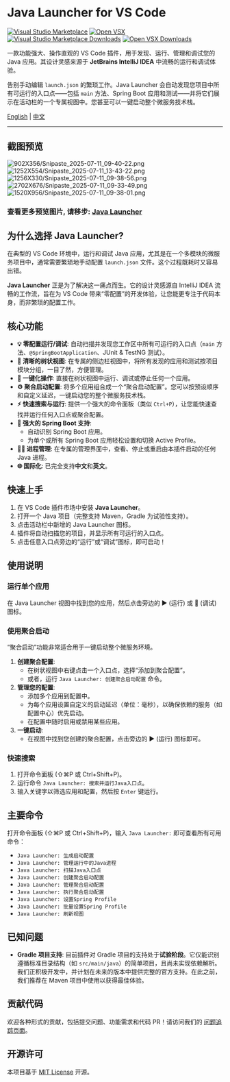 # Java Launcher for VS Code

[![Visual Studio Marketplace](https://img.shields.io/visual-studio-marketplace/v/River.java-launcher?style=flat-square&label=Marketplace)](https://marketplace.visualstudio.com/items?itemName=River.java-launcher)
[![Open VSX](https://img.shields.io/open-vsx/v/River/java-launcher?style=flat-square&label=Open%20VSX)](https://open-vsx.org/extension/River/java-launcher)
[![Visual Studio Marketplace Downloads](https://img.shields.io/visual-studio-marketplace/d/River.java-launcher?style=flat-square&label=VS%20Code%20下载量)](https://marketplace.visualstudio.com/items?itemName=River.java-launcher)
[![Open VSX Downloads](https://img.shields.io/open-vsx/dt/River/java-launcher?style=flat-square&label=Open%20VSX%20下载量)](https://open-vsx.org/extension/River/java-launcher)

一款功能强大、操作直观的 VS Code 插件，用于发现、运行、管理和调试您的 Java 应用。其设计灵感来源于 **JetBrains IntelliJ IDEA** 中流畅的运行和调试体验。

告别手动编辑 `launch.json` 的繁琐工作。Java Launcher 会自动发现您项目中所有可运行的入口点——包括 `main` 方法、Spring Boot 应用和测试——并将它们展示在活动栏的一个专属视图中。您甚至可以一键启动整个微服务技术栈。

[English](./README.md) | [中文](./README.zh-cn.md)

---

## 截图预览

  ![902X356/Snipaste_2025-07-11_09-40-22.png](https://tc.z.wiki/autoupload/f/orCzaWOvKzgYH1bdiGU7RymIkHMchKbLor7dh3rvZ9Gyl5f0KlZfm6UsKj-HyTuv/20250711/8Pxw/902X356/Snipaste_2025-07-11_09-40-22.png)
  ![1252X554/Snipaste_2025-07-11_13-43-22.png](https://tc.z.wiki/autoupload/f/orCzaWOvKzgYH1bdiGU7RymIkHMchKbLor7dh3rvZ9Gyl5f0KlZfm6UsKj-HyTuv/20250711/2vPm/1252X554/Snipaste_2025-07-11_13-43-22.png)
  ![1256X330/Snipaste_2025-07-11_09-38-56.png](https://tc.z.wiki/autoupload/f/orCzaWOvKzgYH1bdiGU7RymIkHMchKbLor7dh3rvZ9Gyl5f0KlZfm6UsKj-HyTuv/20250711/Qcpq/1256X330/Snipaste_2025-07-11_09-38-56.png)
  ![2702X676/Snipaste_2025-07-11_09-33-49.png](https://tc.z.wiki/autoupload/f/orCzaWOvKzgYH1bdiGU7RymIkHMchKbLor7dh3rvZ9Gyl5f0KlZfm6UsKj-HyTuv/20250711/iHVJ/2702X676/Snipaste_2025-07-11_09-33-49.png)
  ![1520X956/Snipaste_2025-07-11_09-38-01.png](https://tc.z.wiki/autoupload/f/orCzaWOvKzgYH1bdiGU7RymIkHMchKbLor7dh3rvZ9Gyl5f0KlZfm6UsKj-HyTuv/20250711/HsJc/1520X956/Snipaste_2025-07-11_09-38-01.png)


### 查看更多预览图片, 请移步: [Java Launcher](https://rivermao.com/program/java-launcher/)

## 为什么选择 Java Launcher?

在典型的 VS Code 环境中，运行和调试 Java 应用，尤其是在一个多模块的微服务项目中，通常需要繁琐地手动配置 `launch.json` 文件。这个过程既耗时又容易出错。

**Java Launcher** 正是为了解决这一痛点而生。它的设计灵感源自 IntelliJ IDEA 流畅的工作流，旨在为 VS Code 带来“零配置”的开发体验，让您能更专注于代码本身，而非繁琐的配置工作。

## 核心功能

- **💡 零配置运行/调试**: 自动扫描并发现您工作区中所有可运行的入口点（`main` 方法、`@SpringBootApplication`、JUnit & TestNG 测试）。
- **🌳 清晰的树状视图**: 在专属的侧边栏视图中，将所有发现的应用和测试按项目模块分组，一目了然，方便管理。
- **🚀 一键化操作**: 直接在树状视图中运行、调试或停止任何一个应用。
- **⚙️ 聚合启动配置**: 将多个应用组合成一个“聚合启动配置”。您可以按预设顺序和自定义延迟，一键启动您的整个微服务技术栈。
- **⚡ 快速搜索与运行**: 提供一个强大的命令面板（类似 `Ctrl+P`），让您能快速查找并运行任何入口点或聚合配置。
- **🍃 强大的 Spring Boot 支持**:
  - 自动识别 Spring Boot 应用。
  - 为单个或所有 Spring Boot 应用轻松设置和切换 Active Profile。
- **🏃‍♂️ 进程管理**: 在专属的管理界面中，查看、停止或重启由本插件启动的任何 Java 进程。
- **🌐 国际化**: 已完全支持**中文**和**英文**。

## 快速上手

1.  在 VS Code 插件市场中安装 **Java Launcher**。
2.  打开一个 Java 项目（完整支持 Maven，Gradle 为试验性支持）。
3.  点击活动栏中新增的 Java Launcher 图标。
4.  插件将自动扫描您的项目，并显示所有可运行的入口点。
5.  点击任意入口点旁边的“运行”或“调试”图标，即可启动！

## 使用说明

### 运行单个应用
在 Java Launcher 视图中找到您的应用，然后点击旁边的 ▶️ (运行) 或 🐞 (调试) 图标。

### 使用聚合启动
“聚合启动”功能非常适合用于一键启动整个微服务环境。

1.  **创建聚合配置**:
    - 在树状视图中右键点击一个入口点，选择“添加到聚合配置”。
    - 或者，运行 `Java Launcher: 创建聚合启动配置` 命令。
2.  **管理您的配置**:
    - 添加多个应用到配置中。
    - 为每个应用设置自定义的启动延迟（单位：毫秒），以确保依赖的服务（如配置中心）优先启动。
    - 在配置中随时启用或禁用某些应用。
3.  **一键启动**:
    - 在视图中找到您创建的聚合配置，点击旁边的 ▶️ (运行) 图标即可。

### 快速搜索
1.  打开命令面板 (⇧⌘P 或 Ctrl+Shift+P)。
2.  运行命令 `Java Launcher: 搜索并运行Java入口点`。
3.  输入关键字以筛选应用和配置，然后按 `Enter` 键运行。

## 主要命令

打开命令面板 (⇧⌘P 或 Ctrl+Shift+P)，输入 `Java Launcher:` 即可查看所有可用命令：

- `Java Launcher: 生成启动配置`
- `Java Launcher: 管理运行中的Java进程`
- `Java Launcher: 扫描Java入口点`
- `Java Launcher: 创建聚合启动配置`
- `Java Launcher: 管理聚合启动配置`
- `Java Launcher: 执行聚合启动配置`
- `Java Launcher: 设置Spring Profile`
- `Java Launcher: 批量设置Spring Profile`
- `Java Launcher: 刷新视图`

## 已知问题

- **Gradle 项目支持**: 目前插件对 Gradle 项目的支持处于**试验阶段**。它仅能识别遵循标准目录结构（如 `src/main/java`）的简单项目，且尚未实现依赖解析。我们正积极开发中，并计划在未来的版本中提供完整的官方支持。在此之前，我们推荐在 Maven 项目中使用以获得最佳体验。

## 贡献代码

欢迎各种形式的贡献，包括提交问题、功能需求和代码 PR！请访问我们的 [问题追踪页面](https://github.com/vaspike/Java-Launcher/issues)。

## 开源许可

本项目基于 [MIT License](./LICENSE) 开源。 
